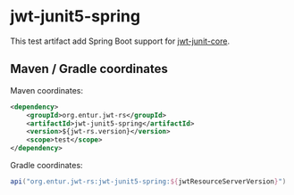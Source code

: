 # jwt-junit5-spring
This test artifact add Spring Boot support for [jwt-junit-core](../jwt-junit5-core). 

## Maven / Gradle coordinates

Maven coordinates:

```xml
<dependency>
    <groupId>org.entur.jwt-rs</groupId>
    <artifactId>jwt-junit5-spring</artifactId>
    <version>${jwt-rs.version}</version>
    <scope>test</scope>
</dependency>
```

Gradle coordinates:

```groovy
api("org.entur.jwt-rs:jwt-junit5-spring:${jwtResourceServerVersion}")
```
